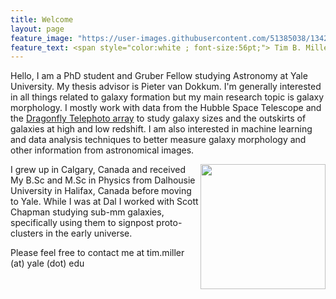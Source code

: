 ```yaml
---
title: Welcome
layout: page
feature_image: "https://user-images.githubusercontent.com/51385038/134207530-9fb8d58f-128c-41b9-a5ad-ba15cbee6ad9.png"
feature_text: <span style="color:white ; font-size:56pt;"> Tim B. Miller </span>
---
```



Hello, I am a PhD student and Gruber Fellow studying Astronomy at Yale University. My thesis advisor is Pieter van Dokkum. I'm generally interested in all things related to galaxy formation but my main research topic is galaxy morphology. I mostly work with data from the Hubble Space Telescope and the [Dragonfly Telephoto array](https://www.dragonflytelescope.org/) to study galaxy sizes and the outskirts of galaxies at high and low redshift. I am also interested in machine learning and data analysis techniques to better measure galaxy morphology and other information from astronomical images.

<img src="https://user-images.githubusercontent.com/51385038/100281703-668b2080-2f38-11eb-9020-32b5bcfb96a8.JPG" width="200" align="right">
I grew up in Calgary, Canada and received My B.Sc and M.Sc in Physics from Dalhousie University in Halifax, Canada before moving to Yale. While I was at Dal I worked with Scott Chapman studying sub-mm galaxies, specifically using them to signpost proto-clusters in the early universe.

Please feel free to contact me at tim.miller (at) yale (dot) edu
